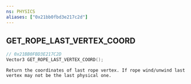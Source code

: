 ```yaml
---
ns: PHYSICS
aliases: ["0x21bb0fbd3e217c2d"]
---
```

## GET_ROPE_LAST_VERTEX_COORD

```c
// 0x21BB0FBD3E217C2D
Vector3 GET_ROPE_LAST_VERTEX_COORD();
```

```
Return the coordinates of last rope vertex. If rope wind/unwind last vertex may not be the last physical one.
```
